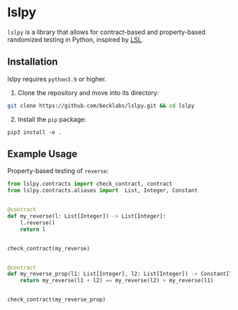 # lslpy

`lslpy` is a library that allows for contract-based and property-based randomized testing in Python, inspired by [LSL](https://docs.racket-lang.org/lsl/index.html).

## Installation

lslpy requires `python3.9` or higher.

1. Clone the repository and move into its directory:

```bash
git clone https://github.com/becklabs/lslpy.git && cd lslpy
```

2. Install the `pip` package:

```
pip3 install -e .
```

## Example Usage

Property-based testing of `reverse`:

```python
from lslpy.contracts import check_contract, contract
from lslpy.contracts.aliases import  List, Integer, Constant


@contract
def my_reverse(l: List[Integer]) -> List[Integer]:
    l.reverse()
    return l


check_contract(my_reverse)


@contract
def my_reverse_prop(l1: List[Integer], l2: List[Integer]) -> Constant[True]:
    return my_reverse(l1 + l2) == my_reverse(l2) + my_reverse(l1)


check_contract(my_reverse_prop)
```